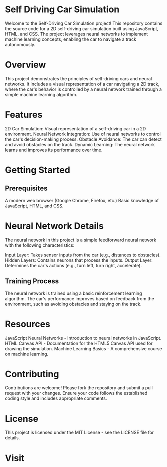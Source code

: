 # Self Driving Car Simulation
Welcome to the Self-Driving Car Simulation project! This repository contains the source code for a 2D self-driving car simulation built using JavaScript, HTML, and CSS. The project leverages neural networks to implement machine learning concepts, enabling the car to navigate a track autonomously.

# Overview
This project demonstrates the principles of self-driving cars and neural networks. It includes a visual representation of a car navigating a 2D track, where the car's behavior is controlled by a neural network trained through a simple machine learning algorithm.

# Features
2D Car Simulation: Visual representation of a self-driving car in a 2D environment.
Neural Network Integration: Use of neural networks to control the car's decision-making process.
Obstacle Avoidance: The car can detect and avoid obstacles on the track.
Dynamic Learning: The neural network learns and improves its performance over time.

# Getting Started
## Prerequisites
A modern web browser (Google Chrome, Firefox, etc.)
Basic knowledge of JavaScript, HTML, and CSS.

# Neural Network Details
The neural network in this project is a simple feedforward neural network with the following characteristics:

Input Layer: Takes sensor inputs from the car (e.g., distances to obstacles).
Hidden Layers: Contains neurons that process the inputs.
Output Layer: Determines the car's actions (e.g., turn left, turn right, accelerate).

## Training Process
The neural network is trained using a basic reinforcement learning algorithm. The car's performance improves based on feedback from the environment, such as avoiding obstacles and staying on the track.

# Resources
JavaScript Neural Networks - Introduction to neural networks in JavaScript.
HTML Canvas API - Documentation for the HTML5 Canvas API used for drawing the simulation.
Machine Learning Basics - A comprehensive course on machine learning.

# Contributing
Contributions are welcome! Please fork the repository and submit a pull request with your changes. Ensure your code follows the established coding style and includes appropriate comments.

# License
This project is licensed under the MIT License - see the LICENSE file for details.

# Visit

